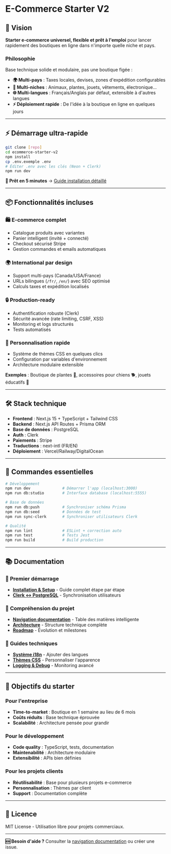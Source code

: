 # E-Commerce Starter V2

## 🎯 Vision

**Starter e-commerce universel, flexible et prêt à l'emploi** pour lancer rapidement des boutiques en ligne dans n'importe quelle niche et pays.

### Philosophie

Base technique solide et modulaire, pas une boutique figée :

- **🌍 Multi-pays** : Taxes locales, devises, zones d'expédition configurables
- **🎨 Multi-niches** : Animaux, plantes, jouets, vêtements, électronique...
- **🌐 Multi-langues** : Français/Anglais par défaut, extensible à d'autres langues
- **⚡ Déploiement rapide** : De l'idée à la boutique en ligne en quelques jours

---

## ⚡ Démarrage ultra-rapide

```bash
git clone [repo]
cd ecommerce-starter-v2
npm install
cp .env.exemple .env
# Éditer .env avec les clés (Neon + Clerk)
npm run dev
```

**🚀 Prêt en 5 minutes** → [Guide installation détaillé](docs/setup.md)

---

## 📦 Fonctionnalités incluses

### 🛍️ **E-commerce complet**

- Catalogue produits avec variantes
- Panier intelligent (invité + connecté)
- Checkout sécurisé Stripe
- Gestion commandes et emails automatiques

### 🌍 **International par design**

- Support multi-pays (Canada/USA/France)
- URLs bilingues (`/fr/`, `/en/`) avec SEO optimisé
- Calculs taxes et expédition localisés

### 🔒 **Production-ready**

- Authentification robuste (Clerk)
- Sécurité avancée (rate limiting, CSRF, XSS)
- Monitoring et logs structurés
- Tests automatisés

### 🎨 **Personnalisation rapide**

- Système de thèmes CSS en quelques clics
- Configuration par variables d'environnement
- Architecture modulaire extensible

**Exemples** : Boutique de plantes 🌱, accessoires pour chiens 🐕, jouets éducatifs 🧸

---

## 🛠️ Stack technique

- **Frontend** : Next.js 15 + TypeScript + Tailwind CSS
- **Backend** : Next.js API Routes + Prisma ORM
- **Base de données** : PostgreSQL
- **Auth** : Clerk
- **Paiements** : Stripe
- **Traductions** : next-intl (FR/EN)
- **Déploiement** : Vercel/Railway/DigitalOcean

---

## 🚀 Commandes essentielles

```bash
# Développement
npm run dev              # Démarrer l'app (localhost:3000)
npm run db:studio        # Interface database (localhost:5555)

# Base de données
npm run db:push          # Synchroniser schéma Prisma
npm run db:seed          # Données de test
npm run sync-clerk       # Synchroniser utilisateurs Clerk

# Qualité
npm run lint             # ESLint + correction auto
npm run test             # Tests Jest
npm run build            # Build production
```

---

## 📚 Documentation

### 🚀 **Premier démarrage**

- **[Installation & Setup](docs/setup.md)** - Guide complet étape par étape
- **[Clerk ↔ PostgreSQL](docs/4-database-stack/clerk-postgres-sync.md)** - Synchronisation utilisateurs

### 📖 **Compréhension du projet**

- **[Navigation documentation](docs/INDEX.md)** - Table des matières intelligente
- **[Architecture](docs/1-foundations/architecture.md)** - Structure technique complète
- **[Roadmap](docs/1-foundations/Roadmap.md)** - Évolution et milestones

### 🔧 **Guides techniques**

- **[Système i18n](docs/2-Language_internationalization/language-config.md)** - Ajouter des langues
- **[Thèmes CSS](docs/3-development-tools/theming.md)** - Personnaliser l'apparence
- **[Logging & Debug](docs/3-development-tools/logging.md)** - Monitoring avancé

---

## 🎯 Objectifs du starter

### Pour l'entreprise

- **Time-to-market** : Boutique en 1 semaine au lieu de 6 mois
- **Coûts réduits** : Base technique éprouvée
- **Scalabilité** : Architecture pensée pour grandir

### Pour le développement

- **Code quality** : TypeScript, tests, documentation
- **Maintenabilité** : Architecture modulaire
- **Extensibilité** : APIs bien définies

### Pour les projets clients

- **Réutilisabilité** : Base pour plusieurs projets e-commerce
- **Personnalisation** : Thèmes par client
- **Support** : Documentation complète

---

## 📄 Licence

MIT License - Utilisation libre pour projets commerciaux.

---

**🆘 Besoin d'aide ?** Consulter la [navigation documentation](docs/INDEX.md) ou créer une issue.
